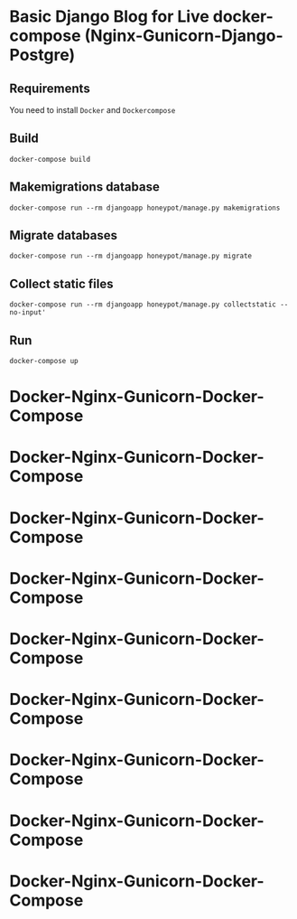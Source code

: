 # Basic Django Blog for Live docker-compose (Nginx-Gunicorn-Django-Postgre)

## Requirements
You need to install `Docker` and `Dockercompose`

## Build
`docker-compose build`

## Makemigrations database
`docker-compose run --rm djangoapp honeypot/manage.py makemigrations`

## Migrate databases
`docker-compose run --rm djangoapp honeypot/manage.py migrate` 

## Collect static files
`docker-compose run --rm djangoapp honeypot/manage.py collectstatic --no-input'`

## Run
`docker-compose up` 


# Docker-Nginx-Gunicorn-Docker-Compose
# Docker-Nginx-Gunicorn-Docker-Compose
# Docker-Nginx-Gunicorn-Docker-Compose
# Docker-Nginx-Gunicorn-Docker-Compose
# Docker-Nginx-Gunicorn-Docker-Compose
# Docker-Nginx-Gunicorn-Docker-Compose
# Docker-Nginx-Gunicorn-Docker-Compose
# Docker-Nginx-Gunicorn-Docker-Compose
# Docker-Nginx-Gunicorn-Docker-Compose
